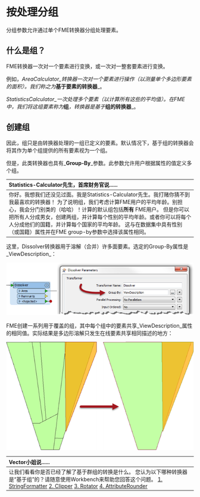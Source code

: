 # 按处理分组

分组参数允许通过单个FME转换器分组处理要素。

## 什么是组？

FME转换器一次对一个要素进行变换，或一次对一整套要素进行变换。

例如，_AreaCalculator_转换器一次对一个要素进行操作（以测量单个多边形要素的面积）。我们称之为_**基于要素的转换器**_。

_StatisticsCalculator_一次处理多个要素（以计算所有这些的平均值）。在FME中，我们将这组要素称为_**组**_，转换器是基于_**组的转换器**_。

## 创建组

因此，组只是由转换器处理的一组已定义的要素。默认情况下，基于组的转换器会将其作为单个组提供的所有要素视为一个组。

但是，此类转换器也具有_**Group-By**_参数。此参数允许用户根据属性的值定义多个组。

|  Statistics-Calculator先生，首席财务官说...... |
| :--- |
|  你好。我想我们还没见过面。我是Statistics-Calculator先生。我打赌你猜不到我最喜欢的转换器！  为了说明组，我们考虑计算FME用户的平均年龄。别担心，我会分门别类的（哈哈）！计算的默认组包括**所有** FME用户。  但是你可以把所有人分成男女，创建两组，并计算每个性别的平均年龄。或者你可以将每个人分成他们的国籍，并计算每个国家的平均年龄。  这与在数据集中具有性别（或国籍）属性并在FME group-by参数中选择该属性相同。 |

这里，Dissolver转换器用于溶解（合并）许多面要素。选定的Group-By属性是_ViewDescription_：

[![](../.gitbook/assets/img2.034.groupbyparameter.png)](https://github.com/safesoftware/FMETraining/blob/Desktop-Basic-2018/DesktopBasic2Transformation/Images/Img2.034.GroupByParameter.png)

FME创建一系列用于覆盖的组，其中每个组中的要素共享_ViewDescription_属性的相同值。实际结果是多边形溶解只发生在线要素共享相同描述的地方：

[![](../.gitbook/assets/img2.034b.groupbyresults.png)](https://github.com/safesoftware/FMETraining/blob/Desktop-Basic-2018/DesktopBasic2Transformation/Images/Img2.034b.GroupByResults.png)

|  Vector小姐说...... |
| :--- |
|  让我们看看你是否已经了解了基于群组的转换是什么。  您认为以下哪种转换器是“基于组”的？请随意使用Workbench来帮助您回答这个问题。  [1. StringFormatter](http://52.73.3.37/fmedatastreaming/Manual/QAResponse2017.fmw?chapter=2&question=4&answer=1&DestDataset_TEXTLINE=C%3A%5CFMEOutput%5CQAResponse.html) [2. Clipper](http://52.73.3.37/fmedatastreaming/Manual/QAResponse2017.fmw?chapter=2&question=4&answer=2&DestDataset_TEXTLINE=C%3A%5CFMEOutput%5CQAResponse.html) [3. Rotator](http://52.73.3.37/fmedatastreaming/Manual/QAResponse2017.fmw?chapter=2&question=4&answer=3&DestDataset_TEXTLINE=C%3A%5CFMEOutput%5CQAResponse.html) [4. AttributeRounder](http://52.73.3.37/fmedatastreaming/Manual/QAResponse2017.fmw?chapter=2&question=4&answer=4&DestDataset_TEXTLINE=C%3A%5CFMEOutput%5CQAResponse.html) |

